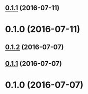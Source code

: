 <a name="0.1.1"></a>
## [0.1.1](https://github.com/algolia/redux-updeep/compare/v0.1.0...v0.1.1) (2016-07-11)



<a name="0.1.0"></a>
# 0.1.0 (2016-07-11)



<a name="0.1.2"></a>
## [0.1.2](https://github.com/algolia/eventual-values/compare/v0.1.1...v0.1.2) (2016-07-07)



<a name="0.1.1"></a>
## [0.1.1](https://github.com/algolia/eventual-values/compare/v0.1.0...v0.1.1) (2016-07-07)



<a name="0.1.0"></a>
# 0.1.0 (2016-07-07)



